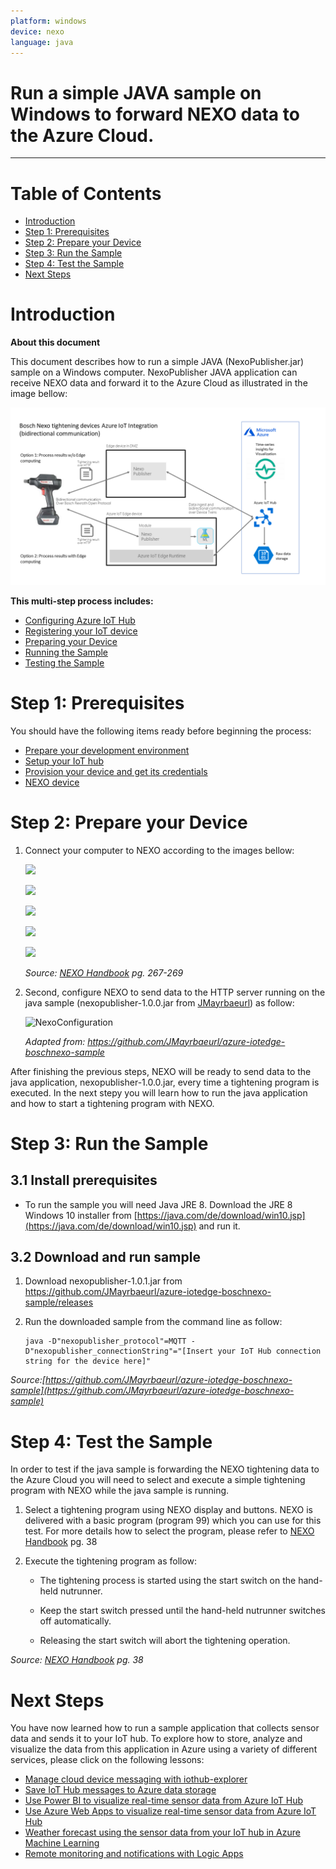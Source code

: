 ```yaml
---
platform: windows
device: nexo
language: java
---
```


Run a simple JAVA sample on Windows to forward NEXO data to the Azure Cloud.
===
---

# Table of Contents

-   [Introduction](#Introduction)
-   [Step 1: Prerequisites](#Prerequisites)
-   [Step 2: Prepare your Device](#PrepareDevice)
-   [Step 3: Run the Sample](#Run)
-   [Step 4: Test the Sample](#Test)
-   [Next Steps](#NextSteps)

<a name="Introduction"/></a>
# Introduction

**About this document**

This document describes how to run a simple JAVA (NexoPublisher.jar) sample on a Windows computer. NexoPublisher JAVA application can receive NEXO data and forward it to the Azure Cloud as illustrated in the image bellow:

 ![](https://github.com/JMayrbaeurl/azure-iotedge-boschnexo-sample/blob/master/assets/nexoBidirectArchitecture.png)

**This multi-step process includes:**

-   [Configuring Azure IoT Hub](https://github.com/Azure/azure-iot-device-ecosystem/blob/master/setup_iothub.md)
-   [Registering your IoT device](https://github.com/Azure/azure-iot-device-ecosystem/blob/master/setup_iothub.md)
-   [Preparing your Device](#PrepareDevice)
-   [Running the Sample](#Run)
-   [Testing the Sample](#Test)

<a name="Prerequisites"></a>
# Step 1: Prerequisites

You should have the following items ready before beginning the process:

-   [Prepare your development environment][setup-devbox-windows]
-   [Setup your IoT hub](https://github.com/Azure/azure-iot-device-ecosystem/blob/master/setup_iothub.md)
-   [Provision your device and get its credentials](https://github.com/Azure/azure-iot-device-ecosystem/blob/master/manage_iot_hub.md)
-   [NEXO device](https://www.boschrexroth.com/de/de/produkte/direkteinstieg?cat=Tightening-System-Catalog&p=g306482#main-content)

<a name="PrepareDevice"></a>
# Step 2: Prepare your Device

1.  Connect your computer to NEXO according to the images bellow: 
 
     ![](https://github.com/Nexo-BCX19/Nexo-BCX19/blob/master/NEXO%201.PNG)

     ![](https://github.com/Nexo-BCX19/Nexo-BCX19/blob/master/NEXO%202.PNG)

     ![](https://github.com/Nexo-BCX19/Nexo-BCX19/blob/master/NEXO%203.PNG)

     ![](https://github.com/Nexo-BCX19/Nexo-BCX19/blob/master/NEXO%204.PNG)

     ![](https://github.com/Nexo-BCX19/Nexo-BCX19/blob/master/NEXO%205.PNG)

    *Source:  [NEXO Handbook](https://github.com/NEXOBoschRexroth/Nexo-BCX19/blob/master/3608870EF2_AC.pdf) pg. 267-269*

2.  Second, configure NEXO to send data to the HTTP server running on the java sample (nexopublisher-1.0.0.jar from [JMayrbaeurl](https://github.com/JMayrbaeurl/azure-iotedge-boschnexo-sample)) as follow:

     ![NexoConfiguration](https://github.com/Nexo-BCX19/Nexo-BCX19/blob/master/NEXO%20HTTP%20Settings%201.png)
 
    *Adapted from: https://github.com/JMayrbaeurl/azure-iotedge-boschnexo-sample*

   After finishing the previous steps, NEXO will be ready to send data to the java application, nexopublisher-1.0.0.jar, every time a tightening program is executed. In the next stepy you will learn how to run the java application and how to start a tightening program with NEXO. 

<a name="Run"></a>
# Step 3: Run the Sample

<a name="Step_3_1"/></a>
## 3.1 Install prerequisites

-   To run the sample you will need Java JRE 8. Download the JRE 8 Windows 10 installer from [https://java.com/de/download/win10.jsp](https://java.com/de/download/win10.jsp) and run it.

<a name="Step_3_1_2"/></a>
## 3.2 Download and run sample

1.  Download nexopublisher-1.0.1.jar from https://github.com/JMayrbaeurl/azure-iotedge-boschnexo-sample/releases

2.  Run the downloaded sample from the command line as follow:

        java -D"nexopublisher_protocol"=MQTT -D"nexopublisher_connectionString"="[Insert your IoT Hub connection string for the device here]"

   *Source:[https://github.com/JMayrbaeurl/azure-iotedge-boschnexo-sample](https://github.com/JMayrbaeurl/azure-iotedge-boschnexo-sample)*

<a name="Test"></a>
# Step 4: Test the Sample

  In order to test if the java sample is forwarding the NEXO tightening data to the Azure Cloud you will need to select and execute a simple tightening program with NEXO while the java sample is running.

1.  Select a tightening program using NEXO display and buttons. NEXO is delivered with a basic program (program 99) which you can use for this test. For more details how to select the program, please refer to [NEXO Handbook](https://github.com/NEXOBoschRexroth/Nexo-BCX19/blob/master/3608870EF2_AC.pdf) pg. 38

2.  Execute the tightening program as follow:

    -   The tightening process is started using the start switch on the hand-held nutrunner.

       -   Keep the start switch pressed until the hand-held nutrunner switches off automatically.
       -   Releasing the start switch will abort the tightening operation.
  
   *Source:  [NEXO Handbook](https://github.com/NEXOBoschRexroth/Nexo-BCX19/blob/master/3608870EF2_AC.pdf) pg. 38*
   
<a name="NextSteps"></a>
# Next Steps

You have now learned how to run a sample application that collects sensor data and sends it to your IoT hub. To explore how to store, analyze and visualize the data from this application in Azure using a variety of different services, please click on the following lessons:

-   [Manage cloud device messaging with iothub-explorer]
-   [Save IoT Hub messages to Azure data storage]
-   [Use Power BI to visualize real-time sensor data from Azure IoT Hub]
-   [Use Azure Web Apps to visualize real-time sensor data from Azure IoT Hub]
-   [Weather forecast using the sensor data from your IoT hub in Azure Machine Learning]
-   [Remote monitoring and notifications with Logic Apps]   

[Manage cloud device messaging with iothub-explorer]: https://docs.microsoft.com/en-us/azure/iot-hub/iot-hub-explorer-cloud-device-messaging
[Save IoT Hub messages to Azure data storage]: https://docs.microsoft.com/en-us/azure/iot-hub/iot-hub-store-data-in-azure-table-storage
[Use Power BI to visualize real-time sensor data from Azure IoT Hub]: https://docs.microsoft.com/en-us/azure/iot-hub/iot-hub-live-data-visualization-in-power-bi
[Use Azure Web Apps to visualize real-time sensor data from Azure IoT Hub]: https://docs.microsoft.com/en-us/azure/iot-hub/iot-hub-live-data-visualization-in-web-apps
[Weather forecast using the sensor data from your IoT hub in Azure Machine Learning]: https://docs.microsoft.com/en-us/azure/iot-hub/iot-hub-weather-forecast-machine-learning
[Remote monitoring and notifications with Logic Apps]: https://docs.microsoft.com/en-us/azure/iot-hub/iot-hub-monitoring-notifications-with-azure-logic-apps
[setup-devbox-windows]: https://github.com/Azure/azure-iot-device-ecosystem/blob/master/get_started/java-devbox-setup.md
[lnk-setup-iot-hub]: ../setup_iothub.md
[lnk-manage-iot-hub]: ../manage_iot_hub.md

